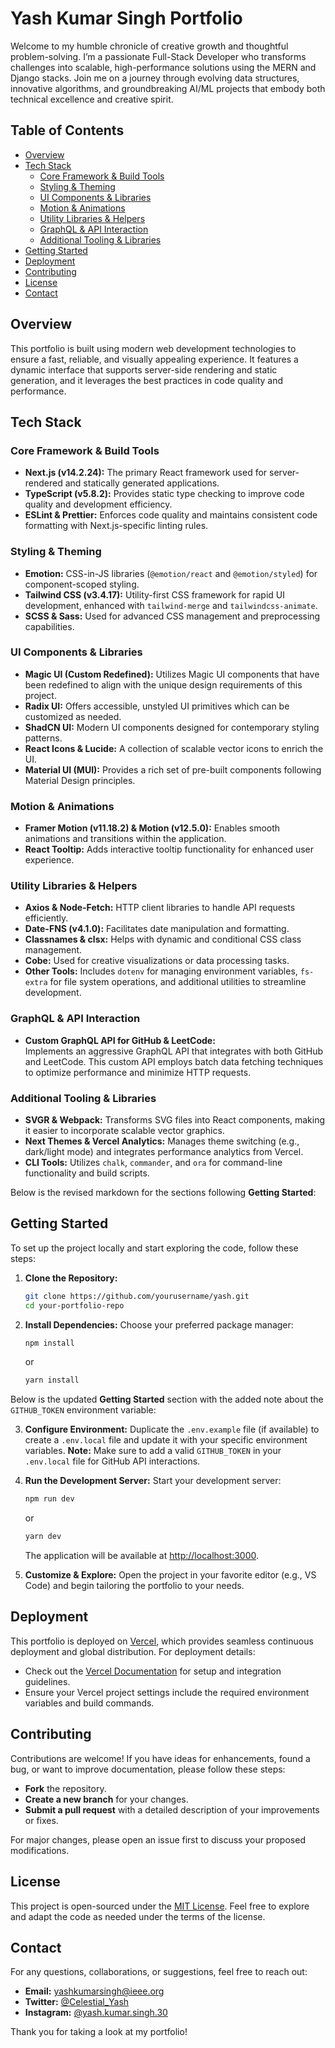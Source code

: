 # Yash Kumar Singh Portfolio

Welcome to my humble chronicle of creative growth and thoughtful problem-solving. I’m a passionate Full-Stack Developer who transforms challenges into scalable, high-performance solutions using the MERN and Django stacks. Join me on a journey through evolving data structures, innovative algorithms, and groundbreaking AI/ML projects that embody both technical excellence and creative spirit.


## Table of Contents

- [Overview](#overview)
- [Tech Stack](#tech-stack)
  - [Core Framework & Build Tools](#core-framework--build-tools)
  - [Styling & Theming](#styling--theming)
  - [UI Components & Libraries](#ui-components--libraries)
  - [Motion & Animations](#motion--animations)
  - [Utility Libraries & Helpers](#utility-libraries--helpers)
  - [GraphQL & API Interaction](#graphql--api-interaction)
  - [Additional Tooling & Libraries](#additional-tooling--libraries)
- [Getting Started](#getting-started)
- [Deployment](#deployment)
- [Contributing](#contributing)
- [License](#license)
- [Contact](#contact)

## Overview

This portfolio is built using modern web development technologies to ensure a fast, reliable, and visually appealing experience. It features a dynamic interface that supports server-side rendering and static generation, and it leverages the best practices in code quality and performance.

## Tech Stack

### Core Framework & Build Tools

- **Next.js (v14.2.24):** The primary React framework used for server-rendered and statically generated applications.
- **TypeScript (v5.8.2):** Provides static type checking to improve code quality and development efficiency.
- **ESLint & Prettier:** Enforces code quality and maintains consistent code formatting with Next.js-specific linting rules.

### Styling & Theming

- **Emotion:** CSS-in-JS libraries (`@emotion/react` and `@emotion/styled`) for component-scoped styling.
- **Tailwind CSS (v3.4.17):** Utility-first CSS framework for rapid UI development, enhanced with `tailwind-merge` and `tailwindcss-animate`.
- **SCSS & Sass:** Used for advanced CSS management and preprocessing capabilities.

### UI Components & Libraries

- **Magic UI (Custom Redefined):** Utilizes Magic UI components that have been redefined to align with the unique design requirements of this project.
- **Radix UI:** Offers accessible, unstyled UI primitives which can be customized as needed.
- **ShadCN UI:** Modern UI components designed for contemporary styling patterns.
- **React Icons & Lucide:** A collection of scalable vector icons to enrich the UI.
- **Material UI (MUI):** Provides a rich set of pre-built components following Material Design principles.


### Motion & Animations

- **Framer Motion (v11.18.2) & Motion (v12.5.0):** Enables smooth animations and transitions within the application.
- **React Tooltip:** Adds interactive tooltip functionality for enhanced user experience.

### Utility Libraries & Helpers

- **Axios & Node-Fetch:** HTTP client libraries to handle API requests efficiently.
- **Date-FNS (v4.1.0):** Facilitates date manipulation and formatting.
- **Classnames & clsx:** Helps with dynamic and conditional CSS class management.
- **Cobe:** Used for creative visualizations or data processing tasks.
- **Other Tools:** Includes `dotenv` for managing environment variables, `fs-extra` for file system operations, and additional utilities to streamline development.

### GraphQL & API Interaction

- **Custom GraphQL API for GitHub & LeetCode:**  
  Implements an aggressive GraphQL API that integrates with both GitHub and LeetCode. This custom API employs batch data fetching techniques to optimize performance and minimize HTTP requests.


### Additional Tooling & Libraries

- **SVGR & Webpack:** Transforms SVG files into React components, making it easier to incorporate scalable vector graphics.
- **Next Themes & Vercel Analytics:** Manages theme switching (e.g., dark/light mode) and integrates performance analytics from Vercel.
- **CLI Tools:** Utilizes `chalk`, `commander`, and `ora` for command-line functionality and build scripts.

Below is the revised markdown for the sections following **Getting Started**:


## Getting Started

To set up the project locally and start exploring the code, follow these steps:

1. **Clone the Repository:**
   ```bash
   git clone https://github.com/yourusername/yash.git
   cd your-portfolio-repo
   ```

2. **Install Dependencies:**
   Choose your preferred package manager:
   ```bash
   npm install
   ```
   or
   ```bash
   yarn install
   ```

Below is the updated **Getting Started** section with the added note about the `GITHUB_TOKEN` environment variable:


3. **Configure Environment:**
   Duplicate the `.env.example` file (if available) to create a `.env.local` file and update it with your specific environment variables. **Note:** Make sure to add a valid `GITHUB_TOKEN` in your `.env.local` file for GitHub API interactions.


4. **Run the Development Server:**
   Start your development server:
   ```bash
   npm run dev
   ```
   or
   ```bash
   yarn dev
   ```
   The application will be available at [http://localhost:3000](http://localhost:3000).

5. **Customize & Explore:**
   Open the project in your favorite editor (e.g., VS Code) and begin tailoring the portfolio to your needs.

## Deployment

This portfolio is deployed on [Vercel](https://vercel.com/), which provides seamless continuous deployment and global distribution. For deployment details:

- Check out the [Vercel Documentation](https://vercel.com/docs) for setup and integration guidelines.
- Ensure your Vercel project settings include the required environment variables and build commands.

## Contributing

Contributions are welcome! If you have ideas for enhancements, found a bug, or want to improve documentation, please follow these steps:

- **Fork** the repository.
- **Create a new branch** for your changes.
- **Submit a pull request** with a detailed description of your improvements or fixes.

For major changes, please open an issue first to discuss your proposed modifications.

## License

This project is open-sourced under the [MIT License](LICENSE). Feel free to explore and adapt the code as needed under the terms of the license.

## Contact

For any questions, collaborations, or suggestions, feel free to reach out:

- **Email:** [yashkumarsingh@ieee.org](mailto:yashkumarsingh@ieee.org)
- **Twitter:** [@Celestial_Yash](https://x.com/Celestial_Yash) 
- **Instagram:** [@yash.kumar.singh.30](https://www.instagram.com/yash.kumar.singh.30/) 

Thank you for taking a look at my portfolio!
